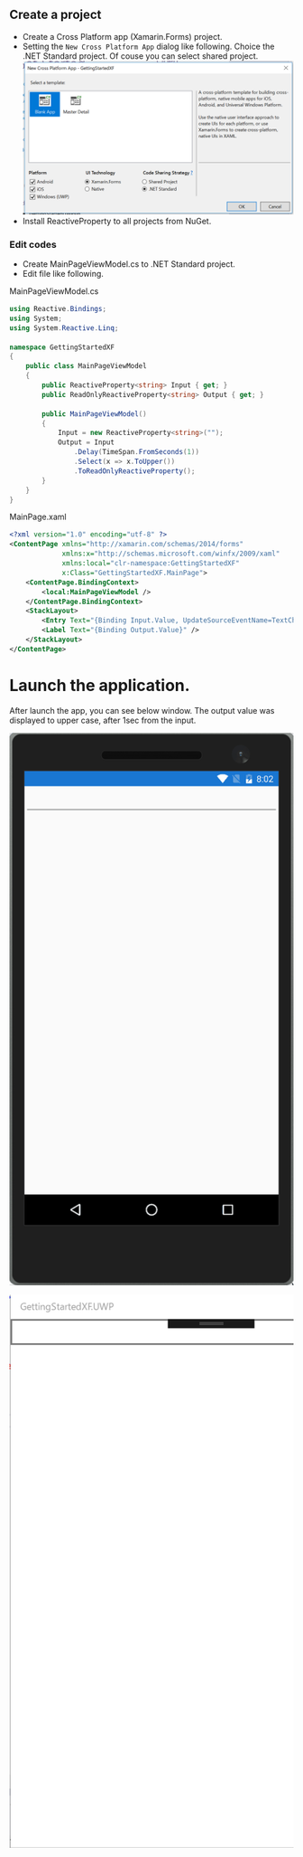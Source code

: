 ## Create a project

- Create a Cross Platform app (Xamarin.Forms) project.
- Setting the `New Cross Platform App` dialog like following.
  Choice the .NET Standard project. Of couse you can select shared project.
  ![New Cross Platform App dialog](images/xf-create-project.png)
- Install ReactiveProperty to all projects from NuGet.

### Edit codes

- Create MainPageViewModel.cs to .NET Standard project.
- Edit file like following.

MainPageViewModel.cs
```cs
using Reactive.Bindings;
using System;
using System.Reactive.Linq;

namespace GettingStartedXF
{
    public class MainPageViewModel
    {
        public ReactiveProperty<string> Input { get; }
        public ReadOnlyReactiveProperty<string> Output { get; }

        public MainPageViewModel()
        {
            Input = new ReactiveProperty<string>("");
            Output = Input
                .Delay(TimeSpan.FromSeconds(1))
                .Select(x => x.ToUpper())
                .ToReadOnlyReactiveProperty();
        }
    }
}
```

MainPage.xaml
```xml
<?xml version="1.0" encoding="utf-8" ?>
<ContentPage xmlns="http://xamarin.com/schemas/2014/forms"
             xmlns:x="http://schemas.microsoft.com/winfx/2009/xaml"
             xmlns:local="clr-namespace:GettingStartedXF"
             x:Class="GettingStartedXF.MainPage">
    <ContentPage.BindingContext>
        <local:MainPageViewModel />
    </ContentPage.BindingContext>
    <StackLayout>
        <Entry Text="{Binding Input.Value, UpdateSourceEventName=TextChanged}" />
        <Label Text="{Binding Output.Value}" />
    </StackLayout>
</ContentPage>
```

# Launch the application.

After launch the app, you can see below window.
The output value was displayed to upper case, after 1sec from the input.

![Launch the app](images/launch-xf-app-android.gif)

![Launch the app](images/launch-xf-app-uwp.gif)

